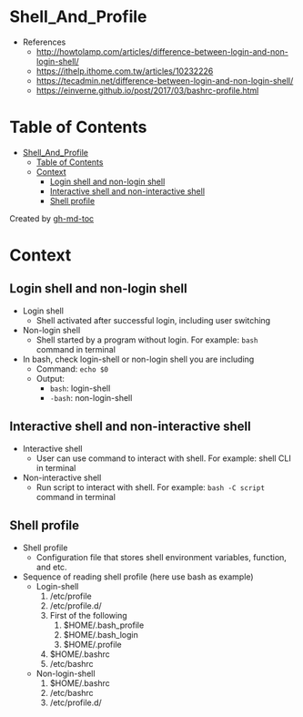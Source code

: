 # Shell_And_Profile

- References
  - http://howtolamp.com/articles/difference-between-login-and-non-login-shell/
  - https://ithelp.ithome.com.tw/articles/10232226
  - https://tecadmin.net/difference-between-login-and-non-login-shell/
  - https://einverne.github.io/post/2017/03/bashrc-profile.html

# Table of Contents

- [Shell_And_Profile](#shell_and_profile)
  - [Table of Contents](#table-of-contents)
  - [Context](#context)
    - [Login shell and non-login shell](#login-shell-and-non-login-shell)
    - [Interactive shell and non-interactive shell](#interactive-shell-and-non-interactive-shell)
    - [Shell profile](#shell-profile)

Created by [gh-md-toc](https://github.com/ekalinin/github-markdown-toc)

# Context

## Login shell and non-login shell

- Login shell
  - Shell activated after successful login, including user switching
- Non-login shell
  - Shell started by a program without login. For example: `bash` command in terminal
- In bash, check login-shell or non-login shell you are including
  - Command: `echo $0`
  - Output:
    - `bash`: login-shell
    - `-bash`: non-login-shell

## Interactive shell and non-interactive shell

- Interactive shell
  - User can use command to interact with shell. For example: shell CLI in terminal
- Non-interactive shell
  - Run script to interact with shell. For example: `bash -C script` command in terminal

## Shell profile

- Shell profile
  - Configuration file that stores shell environment variables, function, and etc.
- Sequence of reading shell profile (here use bash as example)
  - Login-shell
    1. /etc/profile
    2. /etc/profile.d/
    3. First of the following
       1. $HOME/.bash_profile
       2. $HOME/.bash_login
       3. $HOME/.profile
    4. $HOME/.bashrc
    5. /etc/bashrc
  - Non-login-shell
    1. $HOME/.bashrc
    2. /etc/bashrc
    3. /etc/profile.d/
